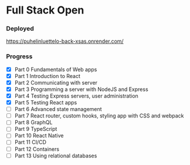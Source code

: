# Full Stack Open

### Deployed
https://puhelinluettelo-back-xsas.onrender.com/

### Progress
- [x] Part 0 Fundamentals of Web apps
- [x] Part 1 Introduction to React
- [x] Part 2 Communicating with server
- [x] Part 3 Programming a server with NodeJS and Express
- [x] Part 4 Testing Express servers, user administration
- [x] Part 5 Testing React apps
- [ ] Part 6 Advanced state management
- [ ] Part 7 React router, custom hooks, styling app with CSS and webpack
- [ ] Part 8 GraphQL
- [ ] Part 9 TypeScript
- [ ] Part 10 React Native
- [ ] Part 11 CI/CD
- [ ] Part 12 Containers
- [ ] Part 13 Using relational databases
